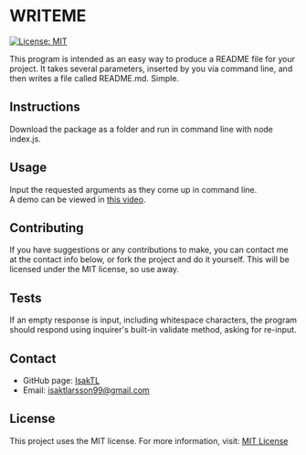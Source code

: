 # WRITEME
[![License: MIT](https://img.shields.io/badge/License-MIT-yellow.svg)](https://opensource.org/licenses/MIT)

This program is intended as an easy way to produce a README file for your project. It takes several parameters, inserted by you via command line, and then writes a file called README.md. Simple.

## Instructions
Download the package as a folder and run in command line with node index.js.

## Usage
Input the requested arguments as they come up in command line.  
A demo can be viewed in [this video](https://youtu.be/RYZylQWsaC4).

## Contributing
If you have suggestions or any contributions to make, you can contact me at the contact info below, or fork the project and do it yourself. This will be licensed under the MIT license, so use away.

## Tests
If an empty response is input, including whitespace characters, the program should respond using inquirer's built-in validate method, asking for re-input.

## Contact
* GitHub page: [IsakTL](https://github.com/IsakTL)
* Email: [isaktlarsson99@gmail.com](mailto:isaktlarsson99@gmail.com)

## License
This project uses the MIT license. For more information, visit: [MIT License](https://spdx.org/licenses/MIT.html)
